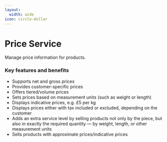 ```yaml
---
layout:
  width: wide
icon: circle-dollar
---
```


# Price Service

Manage price information for products.

### Key features and benefits

* Supports net and gross prices
* Provides customer-specific prices
* Offers tiered/volume prices
* Sets prices based on measurement units (such as weight or length)
* Displays indicative prices, e.g. £5 per kg
* Displays prices either with tax included or excluded, depending on the customer
* Adds an extra service level by selling products not only by the piece, but also in exactly the required quantity — by weight, length, or other measurement units
* Sells products with approximate prices/indicative prices
